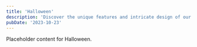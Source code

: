 ```yaml
---
title: 'Halloween'
description: 'Discover the unique features and intricate design of our Halloween. Perfect for various applications, this piece adds a touch of creativity and innovation to any setting.'
pubDate: '2023-10-23'
---
```


Placeholder content for Halloween.
